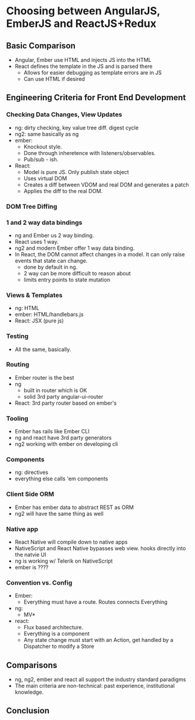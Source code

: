 # Choosing between AngularJS, EmberJS and ReactJS+Redux

## Basic Comparison
- Angular, Ember use HTML and injects JS into the HTML
- React defines the template in the JS and is parsed there
  - Allows for easier debugging as template errors are in JS
  - Can use HTML if desired

## Engineering Criteria for Front End Development

### Checking Data Changes, View Updates
- ng: dirty checking, key value tree diff. digest cycle
- ng2: same basically as ng
- ember:
  - Knockout style.
  - Done through inheretence with listeners/observables.
  - Pub/sub - ish.
- React:
  - Model is pure JS. Only publish state object
  - Uses virtual DOM
  - Creates a diff between VDOM and real DOM and generates a patch
  - Applies the diff to the real DOM.

### DOM Tree Diffing

### 1 and 2 way data bindings
- ng and Ember us 2 way binding.
- React uses 1 way.
- ng2 and modern Ember offer 1 way data binding.
- In React, the DOM cannot affect changes in a model. It can only raise events that state can change.
  - done by default in ng.
  - 2 way can be more difficult to reason about
  - limits entry points to state mutation

### Views & Templates
- ng: HTML
- ember: HTML/handlebars.js
- React: JSX (pure js)
### Testing
- All the same, basically.
### Routing
- Ember router is the best
- ng
  - built in router which is OK
  - solid 3rd party angular-ui-router
- React: 3rd party router based on ember's
### Tooling
- Ember has rails like Ember CLI
- ng and react have 3rd party generators
- ng2 working with ember on developing cli
### Components
- ng: directives
- everything else calls 'em components
### Client Side ORM
- Ember has ember data to abstract REST as ORM
- ng2 will have the same thing as well
### Native app
- React Native will compile down to native apps
- NativeScript and React Native bypasses web view. hooks directly into the natvie UI
- ng is working w/ Telerik on NativeScript
- ember is ????
### Convention vs. Config
- Ember:
  - Everything must have a route. Routes connects Everything
- ng:
  - MV*
- react:
  - Flux based architecture.
  - Everything is a component
  - Any state change must start with an Action, get handled by a Dispatcher to modify a Store

## Comparisons
- ng, ng2, ember and react all support the industry standard paradigms
- The main criteria are non-technical: past experience, institutional knowledge.

## Conclusion

